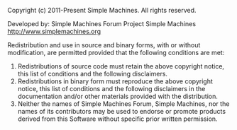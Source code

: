 Copyright (c) 2011-Present Simple Machines. All rights reserved.

Developed by: Simple Machines Forum Project
Simple Machines  
http://www.simplemachines.org  

Redistribution and use in source and binary forms, with or without
modification, are permitted provided that the following conditions are met:

1. Redistributions of source code must retain the above copyright notice, this
   list of conditions and the following disclaimers.
2. Redistributions in binary form must reproduce the above copyright notice,
   this list of conditions and the following disclaimers in the documentation
   and/or other materials provided with the distribution.
3. Neither the names of Simple Machines Forum, Simple Machines, nor the names 
   of its contributors may be used to endorse or promote products derived from
   this Software without specific prior written permission.
